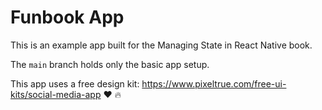 # Funbook App

This is an example app built for the Managing State in React Native book.

The `main` branch holds only the basic app setup.

This app uses a free design kit: https://www.pixeltrue.com/free-ui-kits/social-media-app :heart: :fire:

